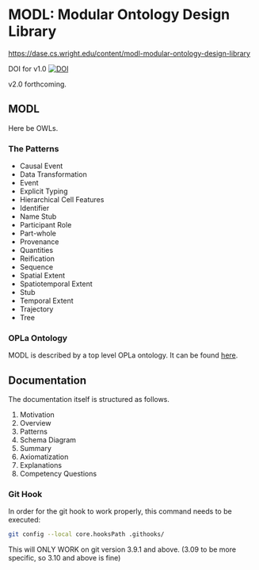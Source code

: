 # MODL: Modular Ontology Design Library

https://dase.cs.wright.edu/content/modl-modular-ontology-design-library

DOI for v1.0 [![DOI](https://zenodo.org/badge/178051913.svg)](https://zenodo.org/badge/latestdoi/178051913)

v2.0 forthcoming.

## MODL

Here be OWLs.

### The Patterns

-   Causal Event
-   Data Transformation
-   Event
-   Explicit Typing
-   Hierarchical Cell Features
-   Identifier
-   Name Stub
-   Participant Role
-   Part-whole
-   Provenance
-   Quantities
-   Reification
-   Sequence
-   Spatial Extent
-   Spatiotemporal Extent
-   Stub
-   Temporal Extent
-   Trajectory
-   Tree

### OPLa Ontology

MODL is described by a top level OPLa ontology. It can be found [here](./modl/modl.owl).

## Documentation

The documentation itself is structured as follows.

1. Motivation
2. Overview
3. Patterns
4. Schema Diagram
5. Summary
6. Axiomatization
7. Explanations
8. Competency Questions

### Git Hook

In order for the git hook to work properly, this command needs to be executed:

```bash
git config --local core.hooksPath .githooks/
```

This will ONLY WORK on git version 3.9.1 and above. (3.09 to be more specific, so 3.10 and above is fine)
